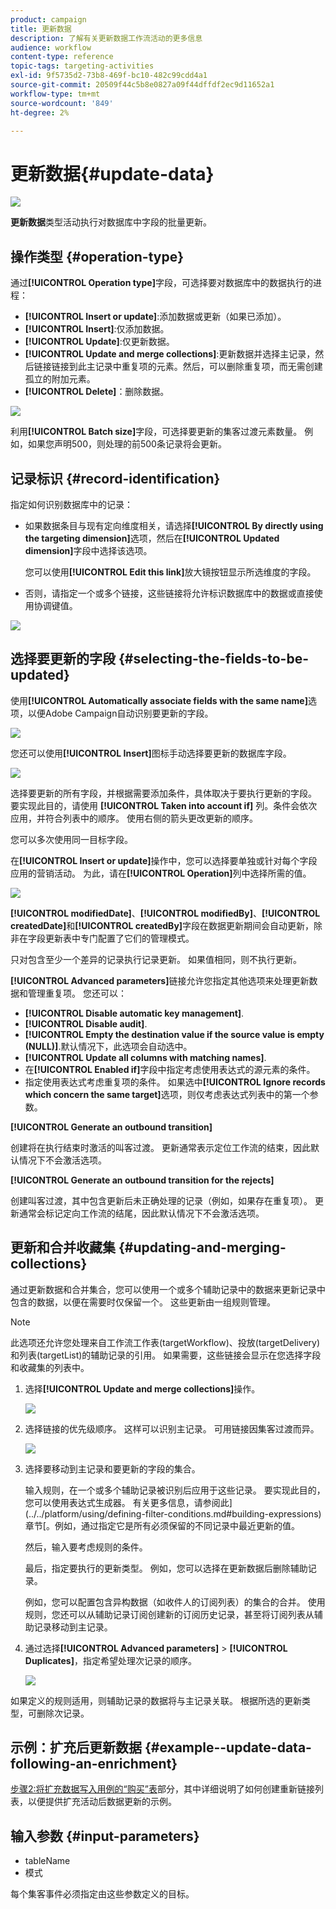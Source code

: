 ```yaml
---
product: campaign
title: 更新数据
description: 了解有关更新数据工作流活动的更多信息
audience: workflow
content-type: reference
topic-tags: targeting-activities
exl-id: 9f5735d2-73b8-469f-bc10-482c99cdd4a1
source-git-commit: 20509f44c5b8e0827a09f44dffdf2ec9d11652a1
workflow-type: tm+mt
source-wordcount: '849'
ht-degree: 2%

---
```


# 更新数据{#update-data}

![](../../assets/common.svg)

**更新数据**&#x200B;类型活动执行对数据库中字段的批量更新。

## 操作类型 {#operation-type}

通过&#x200B;**[!UICONTROL Operation type]**&#x200B;字段，可选择要对数据库中的数据执行的进程：

* **[!UICONTROL Insert or update]**:添加数据或更新（如果已添加）。
* **[!UICONTROL Insert]**:仅添加数据。
* **[!UICONTROL Update]**:仅更新数据。
* **[!UICONTROL Update and merge collections]**:更新数据并选择主记录，然后链接链接到此主记录中重复项的元素。然后，可以删除重复项，而无需创建孤立的附加元素。
* **[!UICONTROL Delete]**：删除数据。

![](assets/s_advuser_update_data_1.png)

利用&#x200B;**[!UICONTROL Batch size]**&#x200B;字段，可选择要更新的集客过渡元素数量。 例如，如果您声明500，则处理的前500条记录将会更新。

## 记录标识 {#record-identification}

指定如何识别数据库中的记录：

* 如果数据条目与现有定向维度相关，请选择&#x200B;**[!UICONTROL By directly using the targeting dimension]**&#x200B;选项，然后在&#x200B;**[!UICONTROL Updated dimension]**&#x200B;字段中选择该选项。

   您可以使用&#x200B;**[!UICONTROL Edit this link]**&#x200B;放大镜按钮显示所选维度的字段。

* 否则，请指定一个或多个链接，这些链接将允许标识数据库中的数据或直接使用协调键值。

![](assets/s_advuser_update_data_2.png)

## 选择要更新的字段 {#selecting-the-fields-to-be-updated}

使用&#x200B;**[!UICONTROL Automatically associate fields with the same name]**&#x200B;选项，以便Adobe Campaign自动识别要更新的字段。

![](assets/s_advuser_update_data_3b.png)

您还可以使用&#x200B;**[!UICONTROL Insert]**&#x200B;图标手动选择要更新的数据库字段。

![](assets/s_advuser_update_data_3.png)

选择要更新的所有字段，并根据需要添加条件，具体取决于要执行更新的字段。 要实现此目的，请使用 **[!UICONTROL Taken into account if]** 列。条件会依次应用，并符合列表中的顺序。 使用右侧的箭头更改更新的顺序。

您可以多次使用同一目标字段。

在&#x200B;**[!UICONTROL Insert or update]**&#x200B;操作中，您可以选择要单独或针对每个字段应用的营销活动。 为此，请在&#x200B;**[!UICONTROL Operation]**&#x200B;列中选择所需的值。

![](assets/s_advuser_update_data_5.png)

**[!UICONTROL modifiedDate]**、**[!UICONTROL modifiedBy]**、**[!UICONTROL createdDate]**&#x200B;和&#x200B;**[!UICONTROL createdBy]**&#x200B;字段在数据更新期间会自动更新，除非在字段更新表中专门配置了它们的管理模式。

只对包含至少一个差异的记录执行记录更新。 如果值相同，则不执行更新。

**[!UICONTROL Advanced parameters]**&#x200B;链接允许您指定其他选项来处理更新数据和管理重复项。 您还可以：

* **[!UICONTROL Disable automatic key management]**.
* **[!UICONTROL Disable audit]**.
* **[!UICONTROL Empty the destination value if the source value is empty (NULL)]**.默认情况下，此选项会自动选中。
* **[!UICONTROL Update all columns with matching names]**.
* 在&#x200B;**[!UICONTROL Enabled if]**&#x200B;字段中指定考虑使用表达式的源元素的条件。
* 指定使用表达式考虑重复项的条件。 如果选中&#x200B;**[!UICONTROL Ignore records which concern the same target]**&#x200B;选项，则仅考虑表达式列表中的第一个参数。

**[!UICONTROL Generate an outbound transition]**

创建将在执行结束时激活的叫客过渡。 更新通常表示定位工作流的结束，因此默认情况下不会激活选项。

**[!UICONTROL Generate an outbound transition for the rejects]**

创建叫客过渡，其中包含更新后未正确处理的记录（例如，如果存在重复项）。 更新通常会标记定向工作流的结尾，因此默认情况下不会激活选项。

## 更新和合并收藏集 {#updating-and-merging-collections}

通过更新数据和合并集合，您可以使用一个或多个辅助记录中的数据来更新记录中包含的数据，以便在需要时仅保留一个。 这些更新由一组规则管理。

>[!NOTE]
>
>此选项还允许您处理来自工作流工作表(targetWorkflow)、投放(targetDelivery)和列表(targetList)的辅助记录的引用。 如果需要，这些链接会显示在您选择字段和收藏集的列表中。

1. 选择&#x200B;**[!UICONTROL Update and merge collections]**&#x200B;操作。

   ![](assets/update_and_merge_collections1.png)

1. 选择链接的优先级顺序。 这样可以识别主记录。 可用链接因集客过渡而异。

   ![](assets/update_and_merge_collections2.png)

1. 选择要移动到主记录和要更新的字段的集合。

   输入规则，在一个或多个辅助记录被识别后应用于这些记录。 要实现此目的，您可以使用表达式生成器。 有关更多信息，请参阅此](../../platform/using/defining-filter-conditions.md#building-expressions)章节[。例如，通过指定它是所有必须保留的不同记录中最近更新的值。

   然后，输入要考虑规则的条件。

   最后，指定要执行的更新类型。 例如，您可以选择在更新数据后删除辅助记录。

   例如，您可以配置包含异构数据（如收件人的订阅列表）的集合的合并。 使用规则，您还可以从辅助记录订阅创建新的订阅历史记录，甚至将订阅列表从辅助记录移动到主记录。

1. 通过选择&#x200B;**[!UICONTROL Advanced parameters]** > **[!UICONTROL Duplicates]**，指定希望处理次记录的顺序。

   ![](assets/update_and_merge_collections3.png)

如果定义的规则适用，则辅助记录的数据将与主记录关联。 根据所选的更新类型，可删除次记录。

## 示例：扩充后更新数据 {#example--update-data-following-an-enrichment}

[步骤2:将扩充数据写入用例的“购买”表](creating-a-summary-list.md#step-2--writing-enriched-data-to-the--purchases--table)部分，其中详细说明了如何创建重新链接列表，以便提供扩充活动后数据更新的示例。

## 输入参数 {#input-parameters}

* tableName
* 模式

每个集客事件必须指定由这些参数定义的目标。
